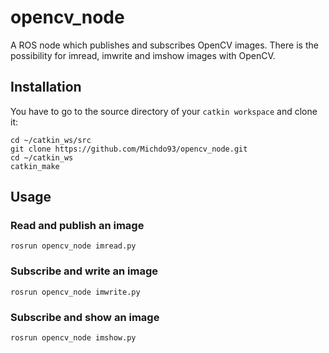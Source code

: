 # opencv_node

A ROS node which publishes and subscribes OpenCV images. There is the possibility for imread, imwrite and imshow images with OpenCV. 

## Installation

You have to go to the source directory of your `catkin workspace` and clone it:

```
cd ~/catkin_ws/src
git clone https://github.com/Michdo93/opencv_node.git
cd ~/catkin_ws
catkin_make
```

## Usage

### Read and publish an image

```
rosrun opencv_node imread.py
```

### Subscribe and write an image

```
rosrun opencv_node imwrite.py
```

### Subscribe and show an image

```
rosrun opencv_node imshow.py
```
